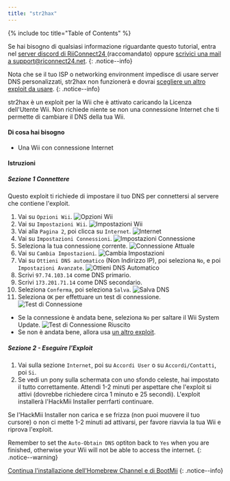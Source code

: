 ```yaml
---
title: "str2hax"
---
```


{% include toc title="Table of Contents" %}

Se hai bisogno di qualsiasi informazione riguardante questo tutorial, entra nel [server discord di RiiConnect24 ](https://discord.gg/rc24)(raccomandato) oppure [scrivici una mail a support@riconnect24.net](mailto:support@riiconnect24.net).
{: .notice--info}

Nota che se il tuo ISP o networking environment impedisce di usare server DNS personalizzati, str2hax non funzionerà e dovrai [scegliere un altro exploit da usare](get-started).
{: .notice--info}

str2hax è un exploit per la Wii che è attivato caricando la Licenza dell'Utente Wii. Non richiede niente se non una connessione Internet che ti permette di cambiare il DNS della tua Wii.

#### Di cosa hai bisogno

* Una Wii con connessione Internet

#### Istruzioni

##### Sezione 1 Connettere

Questo exploit ti richiede di impostare il tuo DNS per connettersi al servere che contiene l'exploit.

1. Vai su `Opzioni Wii`. ![Opzioni Wii](/images/RiiConnect24/Internet_1.png)
2. Vai su `Impostazioni Wii`. ![Impostazioni Wii](/images/RiiConnect24/Internet_2.png)
3. Vai alla `Pagina 2`, poi clicca su `Internet`. ![Internet](/images/RiiConnect24/Internet_3.png)
4. Vai su `Impostazioni Connessioni`. ![Impostazioni Connessione](/images/RiiConnect24/Internet_4.png)
5. Seleziona la tua connessione corrente. ![Connessione Attuale](/images/RiiConnect24/Internet_5.png)
6. Vai su `Cambia Impostazioni`. ![Cambia Impostazioni](/images/RiiConnect24/Internet_6.png)
7. Vai su `Ottieni DNS automatico` (Non Indirizzo IP), poi seleziona `No`, e poi `Impostazioni Avanzate`. ![Ottieni DNS Automatico](/images/RiiConnect24/Internet_7.png)
8. Scrivi `97.74.103.14` come DNS primario.
9. Scrivi `173.201.71.14` come DNS secondario.
10. Seleziona `Conferma`, poi seleziona `Salva`. ![Salva DNS](/images/RiiConnect24/Internet_10.png)
11. Seleziona `OK` per effettuare un test di connessione. ![Test di Connessione](/images/RiiConnect24/Internet_11.png)
   - Se la connessione è andata bene, seleziona `No` per saltare il Wii System Update. ![Test di Connessione Riuscito](/images/RiiConnect24/Internet_12.png)
   - Se non è andata bene, allora usa [un altro exploit](get-started).

##### Sezione 2 - Eseguire l'Exploit

1. Vai sulla sezione `Internet`, poi su `Accordi User` o su `Accordi/Contatti`, poi `Si`.
2. Se vedi un pony sulla schermata con uno sfondo celeste, hai impostato il tutto correttamente. Attendi 1-2 minuti per aspettare che l'exploit si attivi (dovrebbe richiedere circa 1 minuto e 25 secondi). L'exploit installerà l'HackMii Installer perrfarti continuare.

Se l'HackMii Installer non carica e se frizza (non puoi muovere il tuo cursore) o non ci mette 1-2 minuti ad attivarsi, per favore riavvia la tua Wii e riprova l'exploit.

Remember to set the `Auto-Obtain DNS` optiton back to `Yes` when you are finished, otherwise your Wii will not be able to access the internet.
{: .notice--warning}

[Continua l'installazione dell'Homebrew Channel e di BootMii](hbc)
{: .notice--info}
